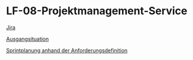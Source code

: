 # LF-08-Projektmanagement-Service

[Jira](https://lucas26.atlassian.net/jira/software/projects/LF08PS/boards/2)

[Ausgangsituation](https://hb.itslearning.com/LearningToolElement/ViewLearningToolElement.aspx?LearningToolElementId=12665561)

[Sprintplanung anhand der Anforderungsdefinition](https://hb.itslearning.com/LearningToolElement/ViewLearningToolElement.aspx?LearningToolElementId=12665564)
